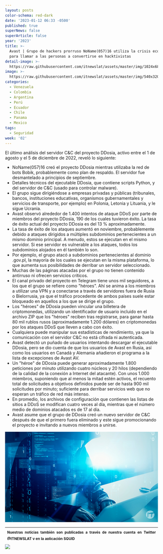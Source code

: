 ```yaml
---
layout: posts
color-schema: red-dark
date: '2023-01-12 06:33 -0500'
published: true
superNews: false
superArticle: false
year: '2023'
title: >-
  Avast | Grupo de hackers prorruso NoName(057)16 utiliza la crisis económica
  para llamar a las personas a convertirse en hacktivistas
detail-image: >-
  https://raw.githubusercontent.com/itnewslat/assets/master/img/1024x680/hacker-en-codigo-g.jpg
image: >-
  https://raw.githubusercontent.com/itnewslat/assets/master/img/540x320/hacker-en-codigo-p.jpg
categories:
  - Venezuela
  - Colombia
  - Argentina
  - Perú
  - Ecuador
  - Chile
  - Panama
  - Mexico
tags:
  - Seguridad
week: '02'
---
```

El último análisis del servidor C&C del proyecto DDosia, activo entre el 1 de agosto y el 5 de diciembre de 2022, reveló lo siguiente:
 
- NoName(057)16 creó el proyecto DDosia mientras utilizaba la red de bots Bobik, probablemente como plan de respaldo. El servidor fue desmantelado a principios de septiembre.
- Detalles técnicos del ejecutable DDosia, que contiene scripts Python, y del servidor de C&C (usado para controlar malware).
- El grupo sigue dirigiéndose a empresas privadas y públicas (tribunales, bancos, instituciones educativas, organismos gubernamentales y servicios de transporte, por ejemplo) en Polonia, Letonia y Lituania, y le sigue Ucrania.
- Avast observó alrededor de 1.400 intentos de ataque DDoS por parte de miembros del proyecto DDosia, 190 de los cuales tuvieron éxito. La tasa de éxito actual del proyecto DDosia es del 13 % aproximadamente.
- La tasa de éxito de los ataques aumentó en noviembre, probablemente debido a ataques dirigidos a múltiples subdominios pertenecientes a un mismo dominio principal. A menudo, estos se ejecutan en el mismo servidor. Si ese servidor es vulnerable a los ataques, todos los subdominios alojados en él también lo son.
- Por ejemplo, el grupo atacó a subdominios pertenecientes al dominio .gov.pl, la mayoría de los cuales se ejecutan en la misma plataforma, lo que aumenta sus posibilidades de derribar un servidor seleccionado.
- Muchas de las páginas atacadas por el grupo no tienen contenido antirruso ni ofrecen servicios críticos.
- El canal privado del proyecto en Telegram tiene unos mil seguidores, a los que el grupo se refiere como "héroes". Ahí se anima a los miembros a utilizar una VPN y a conectarse a través de servidores fuera de Rusia o Bielorrusia, ya que el tráfico procedente de ambos países suele estar bloqueado en aquellos a los que se dirige el grupo.
- Los "héroes" de DDosia pueden vincular una billetera de criptomonedas, utilizando un identificador de usuario incluido en el archivo ZIP que los "héroes" reciben tras registrarse, para ganar hasta 80 mil rublos rusos (aproximadamente 1.200 dólares) en criptomonedas por los ataques DDoS que lleven a cabo con éxito.
- Cualquiera puede manipular sus estadísticas de rendimiento, ya que la comunicación con el servidor C&C no está cifrada ni autenticada.
- Avast detectó un puñado de usuarios intentando descargar el ejecutable DDosia, pero se dio cuenta de que los usuarios de Avast en Rusia, así como los usuarios en Canadá y Alemania añadieron el programa a la lista de excepciones de Avast AV.
- Un "héroe" de DDosia puede generar aproximadamente 1.800 peticiones por minuto utilizando cuatro núcleos y 20 hilos (dependiendo de la calidad de la conexión a Internet del atacante). Con unos 1.000 miembros, suponiendo que al menos la mitad estén activos, el recuento total de solicitudes a objetivos definidos puede ser de hasta 900 mil solicitudes por minuto; suficiente para derribar servicios web que no esperan un tráfico de red más intenso.
- En promedio, los archivos de configuración que contienen las listas de sitios a DDoS se modifican cuatro veces al día, mientras que el número medio de dominios atacados es de 17 al día.
- Avast asume que el grupo de DDosia creó un nuevo servidor de C&C después de que el primero fuera eliminado y este sigue promocionando el proyecto e invitando a nuevos miembros a unirse.

![](https://raw.githubusercontent.com/itnewslat/assets/master/img/540x320/hacker-en-codigo-p.jpg)

<table style="height: 42px;" width="569">
<tbody>
<tr>
<td style="text-align: justify;"><sub><strong>Nuestras noticias también son publicadas a través de nuestra cuenta en Twitter <a href="https://twitter.com/itnewslat?lang=es">@ITNEWSLAT</a> y en la aplicación <a href="https://squidapp.co/en/">SQUID</a></strong></sub></td>
</tr>
</tbody>
</table>

<img src="https://tracker.metricool.com/c3po.jpg?hash=56f88a41e39ab42c063cc51676587a04"/>